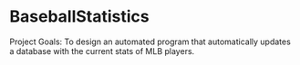 # BaseballStatistics
Project Goals: To design an automated program that automatically updates a database with the current stats of MLB players.
